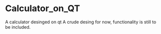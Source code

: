 # Calculator_on_QT
A calculator desinged on qt
A crude desing for now, functionality is still to be included.
